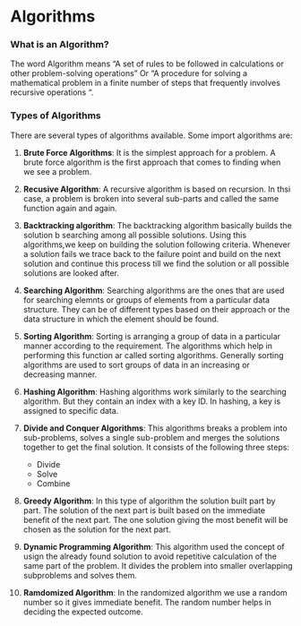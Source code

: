 # Algorithms 

### What is an Algorithm?


The word Algorithm means “A set of rules to be followed in calculations or other problem-solving operations” Or “A procedure for solving a mathematical problem in a finite number of steps that frequently involves recursive operations “.


### Types of Algorithms

There are several types of algorithms available. Some import algorithms are:

1. **Brute Force Algorithms**: It is the simplest approach for a problem. A brute force algorithm is the first approach that comes to finding when we see a problem.

2. **Recusive Algorithm**: A recursive algorithm is based on recursion. In thsi case, a problem is broken into several sub-parts and called the same function again and again.

3. **Backtracking algorithm**: The backtracking algorithm basically builds the solution b searching among all possible solutions. Using this algorithms,we keep on building the solution following criteria. Whenever a solution fails we trace back to the failure point and build on the next solution and continue this process till we find the solution or all possible solutions are looked after.

4. **Searching Algorithm**: Searching algorithms are the ones that are used for searching elemnts or groups of elements from a particular data structure. They can be of different types based on their approach or the data structure in which the element should be found.

5. **Sorting Algorithm**: Sorting is arranging a group of data in a particular manner according to the requirement. The algorithms which help in performing this function ar called sorting algorithms. Generally sorting algorithms are used to sort groups of data in an increasing or decreasing manner.

6. **Hashing Algorithm**: Hashing algorithms work similarly to the searching algorithm. But they contain an index with a key ID. In hashing, a key is assigned to specific data.

7. **Divide and Conquer Algorithms**: This algorithms breaks a problem into sub-problems, solves a single sub-problem and merges the solutions together to get the final solution. It consists of the following three steps:

    - Divide
    - Solve
    - Combine

8. **Greedy Algorithm**: In this type of algorithm the solution built part by part. The solution of the next part is built based on the immediate benefit of the next part. The one solution giving the most benefit will be chosen as the solution for the next part.

9. **Dynamic Programming Algorithm**: This algorithm used the concept of usign the already found solution to avoid repetitive calculation of the same part of the problem. It divides the problem into smaller overlapping subproblems and solves them.

10. **Ramdomized Algorithm**: In the randomized algorithm we use a random number so it gives immediate benefit. The random number helps in deciding the expected outcome.